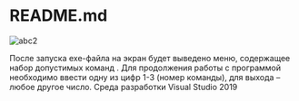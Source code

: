 # README.md
![abc2](https://user-images.githubusercontent.com/76676573/103253444-08bc7f00-49a3-11eb-88b0-6d358d589091.png "Скриншот работы программы")

После запуска exe-файла на экран будет выведено меню, содержащее набор допустимых команд . Для продолжения работы с программой необходимо ввести одну из цифр 1-3 (номер команды), для выхода – любое другое число. 
Среда разработки Visual Studio 2019
